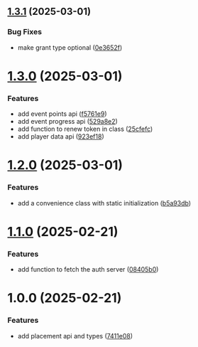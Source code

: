 ## [1.3.1](https://github.com/janoma/zwift-broadcast-api/compare/v1.3.0...v1.3.1) (2025-03-01)

### Bug Fixes

- make grant type optional ([0e3652f](https://github.com/janoma/zwift-broadcast-api/commit/0e3652fd192eebfaa875d64d953f69b1e8782667))

# [1.3.0](https://github.com/janoma/zwift-broadcast-api/compare/v1.2.0...v1.3.0) (2025-03-01)

### Features

- add event points api ([f5761e9](https://github.com/janoma/zwift-broadcast-api/commit/f5761e9d2a5a3153abed5073dff9ade26ea85834))
- add event progress api ([529a8e2](https://github.com/janoma/zwift-broadcast-api/commit/529a8e29f73fe936f9356bfed6d71cf2b28244a4))
- add function to renew token in class ([25cfefc](https://github.com/janoma/zwift-broadcast-api/commit/25cfefc52f943ce8ae592ccfc4f5bcbd5d6088af))
- add player data api ([923ef18](https://github.com/janoma/zwift-broadcast-api/commit/923ef18e8c586b44a408d4b3d1939a62c6d681ac))

# [1.2.0](https://github.com/janoma/zwift-broadcast-api/compare/v1.1.0...v1.2.0) (2025-03-01)

### Features

- add a convenience class with static initialization ([b5a93db](https://github.com/janoma/zwift-broadcast-api/commit/b5a93dbcdf2dd401d74e080e72680eeb1e270c25))

# [1.1.0](https://github.com/janoma/zwift-api/compare/v1.0.0...v1.1.0) (2025-02-21)

### Features

- add function to fetch the auth server ([08405b0](https://github.com/janoma/zwift-api/commit/08405b0c1e3869ac45b6adac45fd7546f8a28ae2))

# 1.0.0 (2025-02-21)

### Features

- add placement api and types ([7411e08](https://github.com/janoma/zwift-api/commit/7411e08141b10f846eb540cea3786959bf957763))
